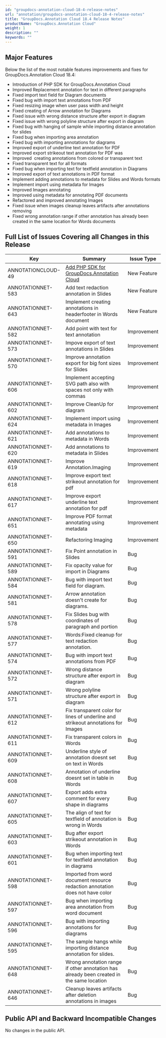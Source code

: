 ```yaml
---
id: "groupdocs-annotation-cloud-18-4-release-notes"
url: "annotation/groupdocs-annotation-cloud-18-4-release-notes"
title: "GroupDocs.Annotation Cloud 18.4 Release Notes"
productName: "GroupDocs.Annotation Cloud"
weight: 1
description: ""
keywords: ""
---
```


## Major Features ##

Below the list of the most notable features improvements and fixes for GroupDocs.Annotation Cloud 18.4:

* Introduction of PHP SDK for GroupDocs.Annotation Cloud 
* Improved Replacement annotation for text in different paragraphs
* Fixed import text field for Diagram documents
* Fixed bug with import text annotations from PDF
* Fixed resizing image when user pass width and height
* Fixed creating of Arrow annotation for Diagrams
* Fixed issue with wrong distance structure after export in diagram
* Fixed issue with wrong polyline structure after export in diagram
* Fixed bug with hanging of sample while importing distance annotation for slides
* Fixed bug when importing area annotation
* Fixed bug with importing annotations for diagrams
* Improved export of underline text annotation for PDF
* Improved export strikeout text annotation for PDF was
* Improved  creating annotations from colored or transparent text
* Fixed transparent text for all formats
* Fixed bug when importing text for textfield annotation in Diagrams
* Improved export of text annotations in PDF format
* Implement adding annotations to metadata for Slides and Words formats
* Implement import using metadata for Images
* Improved Images annotating
* Improved using metadata for annotating PDF documents
* Refactored and improved annotating Images
* Fixed issue when images cleanup leaves artifacts after annotations removing
* Fixed wrong annotation range if other annotation has already been created in the same location for Words documents

## Full List of Issues Covering all Changes in this Release ## 

|Key|Summary|Issue Type
|---|---|---
|ANNOTATIONCLOUD-49|[Add PHP SDK for GroupDocs.Annotation Cloud](https://github.com/groupdocs-annotation-cloud/groupdocs-annotation-cloud-php)|New Feature
|ANNOTATIONNET-583|Add text redaction annotation in Slides|New Feature
|ANNOTATIONNET-643|Implement creating annotations in headerfooter in Words document|New Feature
|ANNOTATIONNET-582|Add point with text for text annotation|Improvement
|ANNOTATIONNET-573|Impove export of text annotations in Slides|Improvement
|ANNOTATIONNET-570|Improve annotation export for big font sizes for Slides|Improvement
|ANNOTATIONNET-606|Implement accepting SVG path also with spaces not only with commas|Improvement
|ANNOTATIONNET-602|Improve CleanUp for diagram|Improvement
|ANNOTATIONNET-624|Implement import using metadata in Images|Improvement
|ANNOTATIONNET-621|Add annotations to metadata in Words|Improvement
|ANNOTATIONNET-620|Add annotations to metadata in Slides|Improvement
|ANNOTATIONNET-619|Improve Annotation.Imaging|Improvement
|ANNOTATIONNET-618|Improve export text strikeout annotation for pdf|Improvement
|ANNOTATIONNET-617|Improve export underline text annotation for pdf|Improvement
|ANNOTATIONNET-651|Improve PDF format annotating using metadata|Improvement
|ANNOTATIONNET-650|Refactoring Imaging|Improvement
|ANNOTATIONNET-591|Fix Point annotation in Slides|Bug
|ANNOTATIONNET-589|Fix opacity value for import in Diagrams|Bug
|ANNOTATIONNET-584|Bug with import text field for diagram.|Bug
|ANNOTATIONNET-581|Arrow annotation doesn't create for diagrams.|Bug
|ANNOTATIONNET-578|Fix Slides bug with coordinates of paragraph and portion|Bug
|ANNOTATIONNET-577|Words:Fixed cleanup for text redaction annotation.|Bug
|ANNOTATIONNET-574|Bug with import text annotations from PDF|Bug
|ANNOTATIONNET-572|Wrong distance structure after export in diagram|Bug
|ANNOTATIONNET-571|Wrong polyline structure after export in diagram|Bug
|ANNOTATIONNET-612|Fix transparent color for lines of underline and strikeout annotations for Images|Bug
|ANNOTATIONNET-611|Fix transparent colors in Words|Bug
|ANNOTATIONNET-609|Underline style of annotation doesnt set on text in Words|Bug
|ANNOTATIONNET-608|Annotation of underline doesnt set in table in Words|Bug
|ANNOTATIONNET-607|Export adds extra comment for every shape in diagrams|Bug
|ANNOTATIONNET-605|The align of text for textfield of annotation is wrong in Words|Bug
|ANNOTATIONNET-603|Bug after export strikeout annotation in Words|Bug
|ANNOTATIONNET-601|Bug when importing text for textfield annotation in diagrams|Bug
|ANNOTATIONNET-598|Imported from word document resource redaction annotation does not have color|Bug
|ANNOTATIONNET-597|Bug when importing area annotation from word document|Bug
|ANNOTATIONNET-596|Bug with importing annotations for diagrams|Bug
|ANNOTATIONNET-595|The sample hangs while importing distance annotation for slides.|Bug
|ANNOTATIONNET-648|Wrong annotation range if other annotation has already been created in the same location|Bug
|ANNOTATIONNET-646|Cleanup leaves artifacts after deletion annotations in images|Bug

## Public API and Backward Incompatible Changes ##

No changes in the public API.
